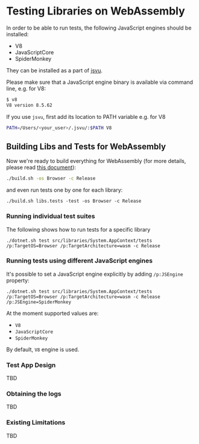 # Testing Libraries on WebAssembly

In order to be able to run tests, the following JavaScript engines should be installed:
- V8
- JavaScriptCore
- SpiderMonkey

They can be installed as a part of [jsvu](https://github.com/GoogleChromeLabs/jsvu).

Please make sure that a JavaScript engine binary is available via command line,
e.g. for V8:
```bash
$ v8
V8 version 8.5.62
```

If you use `jsvu`, first add its location to PATH variable
e.g. for V8

```bash
PATH=/Users/<your_user>/.jsvu/:$PATH V8
```

## Building Libs and Tests for WebAssembly

Now we're ready to build everything for WebAssembly (for more details, please read [this document](../../building/libraries/webassembly-instructions.md#building-everything)):
```bash
./build.sh -os Browser -c Release
```
and even run tests one by one for each library:
```
./build.sh libs.tests -test -os Browser -c Release
```

### Running individual test suites
The following shows how to run tests for a specific library
```
./dotnet.sh test src/libraries/System.AppContext/tests /p:TargetOS=Browser /p:TargetArchitecture=wasm -c Release
```

### Running tests using different JavaScript engines
It's possible to set a JavaScript engine explicitly by adding `/p:JSEngine` property:

```
./dotnet.sh test src/libraries/System.AppContext/tests /p:TargetOS=Browser /p:TargetArchitecture=wasm -c Release /p:JSEngine=SpiderMonkey
```

At the moment supported values are:
- `V8`
- `JavaScriptCore`
- `SpiderMonkey`

By default, `V8` engine is used.

### Test App Design
TBD

### Obtaining the logs
TBD

### Existing Limitations
TBD
